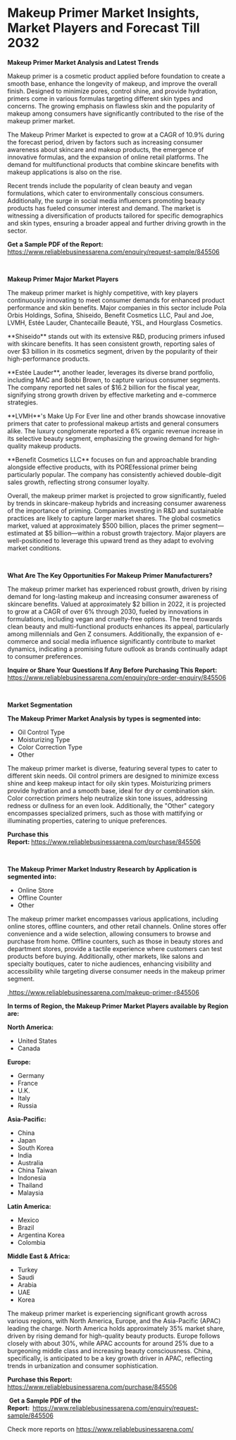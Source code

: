 <p><h1>Makeup Primer Market Insights, Market Players and Forecast Till 2032</h1></p><p><strong>Makeup Primer Market Analysis and Latest Trends</strong></p>
<p><p>Makeup primer is a cosmetic product applied before foundation to create a smooth base, enhance the longevity of makeup, and improve the overall finish. Designed to minimize pores, control shine, and provide hydration, primers come in various formulas targeting different skin types and concerns. The growing emphasis on flawless skin and the popularity of makeup among consumers have significantly contributed to the rise of the makeup primer market.</p><p>The Makeup Primer Market is expected to grow at a CAGR of 10.9% during the forecast period, driven by factors such as increasing consumer awareness about skincare and makeup products, the emergence of innovative formulas, and the expansion of online retail platforms. The demand for multifunctional products that combine skincare benefits with makeup applications is also on the rise. </p><p>Recent trends include the popularity of clean beauty and vegan formulations, which cater to environmentally conscious consumers. Additionally, the surge in social media influencers promoting beauty products has fueled consumer interest and demand. The market is witnessing a diversification of products tailored for specific demographics and skin types, ensuring a broader appeal and further driving growth in the sector.</p></p>
<p><strong>Get a Sample PDF of the Report:&nbsp;</strong> <a href="https://www.reliablebusinessarena.com/enquiry/request-sample/845506?utm_campaign=2269&utm_medium=2&utm_source=Github&utm_content=ia&utm_term=06022025&utm_id=makeup-primer">https://www.reliablebusinessarena.com/enquiry/request-sample/845506</a></p>
<p>&nbsp;</p>
<p><strong>Makeup Primer Major Market Players</strong></p>
<p><p>The makeup primer market is highly competitive, with key players continuously innovating to meet consumer demands for enhanced product performance and skin benefits. Major companies in this sector include Pola Orbis Holdings, Sofina, Shiseido, Benefit Cosmetics LLC, Paul and Joe, LVMH, Estée Lauder, Chantecaille Beauté, YSL, and Hourglass Cosmetics.</p><p>**Shiseido** stands out with its extensive R&D, producing primers infused with skincare benefits. It has seen consistent growth, reporting sales of over $3 billion in its cosmetics segment, driven by the popularity of their high-performance products.</p><p>**Estée Lauder**, another leader, leverages its diverse brand portfolio, including MAC and Bobbi Brown, to capture various consumer segments. The company reported net sales of $16.2 billion for the fiscal year, signifying strong growth driven by effective marketing and e-commerce strategies.</p><p>**LVMH**'s Make Up For Ever line and other brands showcase innovative primers that cater to professional makeup artists and general consumers alike. The luxury conglomerate reported a 6% organic revenue increase in its selective beauty segment, emphasizing the growing demand for high-quality makeup products.</p><p>**Benefit Cosmetics LLC** focuses on fun and approachable branding alongside effective products, with its POREfessional primer being particularly popular. The company has consistently achieved double-digit sales growth, reflecting strong consumer loyalty.</p><p>Overall, the makeup primer market is projected to grow significantly, fueled by trends in skincare-makeup hybrids and increasing consumer awareness of the importance of priming. Companies investing in R&D and sustainable practices are likely to capture larger market shares. The global cosmetics market, valued at approximately $500 billion, places the primer segment—estimated at $5 billion—within a robust growth trajectory. Major players are well-positioned to leverage this upward trend as they adapt to evolving market conditions.</p></p>
<p>&nbsp;</p>
<p><strong>What Are The Key Opportunities For Makeup Primer Manufacturers?</strong></p>
<p><p>The makeup primer market has experienced robust growth, driven by rising demand for long-lasting makeup and increasing consumer awareness of skincare benefits. Valued at approximately $2 billion in 2022, it is projected to grow at a CAGR of over 6% through 2030, fueled by innovations in formulations, including vegan and cruelty-free options. The trend towards clean beauty and multi-functional products enhances its appeal, particularly among millennials and Gen Z consumers. Additionally, the expansion of e-commerce and social media influence significantly contribute to market dynamics, indicating a promising future outlook as brands continually adapt to consumer preferences.</p></p>
<p><strong>Inquire or Share Your Questions If Any Before Purchasing This Report:</strong> <a href="https://www.reliablebusinessarena.com/enquiry/pre-order-enquiry/845506?utm_campaign=2269&utm_medium=2&utm_source=Github&utm_content=ia&utm_term=06022025&utm_id=makeup-primer">https://www.reliablebusinessarena.com/enquiry/pre-order-enquiry/845506</a></p>
<p>&nbsp;</p>
<p><strong>Market Segmentation</strong></p>
<p><strong>The Makeup Primer Market Analysis by types is segmented into:</strong></p>
<p><ul><li>Oil Control Type</li><li>Moisturizing Type</li><li>Color Correction Type</li><li>Other</li></ul></p>
<p><p>The makeup primer market is diverse, featuring several types to cater to different skin needs. Oil control primers are designed to minimize excess shine and keep makeup intact for oily skin types. Moisturizing primers provide hydration and a smooth base, ideal for dry or combination skin. Color correction primers help neutralize skin tone issues, addressing redness or dullness for an even look. Additionally, the "Other" category encompasses specialized primers, such as those with mattifying or illuminating properties, catering to unique preferences.</p></p>
<p><strong>Purchase this Report:&nbsp;</strong><a href="https://www.reliablebusinessarena.com/purchase/845506?utm_campaign=2269&utm_medium=2&utm_source=Github&utm_content=ia&utm_term=06022025&utm_id=makeup-primer">https://www.reliablebusinessarena.com/purchase/845506</a></p>
<p>&nbsp;</p>
<p><strong>The Makeup Primer Market Industry Research by Application is segmented into:</strong></p>
<p><ul><li>Online Store</li><li>Offline Counter</li><li>Other</li></ul></p>
<p><p>The makeup primer market encompasses various applications, including online stores, offline counters, and other retail channels. Online stores offer convenience and a wide selection, allowing consumers to browse and purchase from home. Offline counters, such as those in beauty stores and department stores, provide a tactile experience where customers can test products before buying. Additionally, other markets, like salons and specialty boutiques, cater to niche audiences, enhancing visibility and accessibility while targeting diverse consumer needs in the makeup primer segment.</p></p>
<p><a href="https://www.reliablebusinessarena.com/makeup-primer-r845506?utm_campaign=2269&utm_medium=2&utm_source=Github&utm_content=ia&utm_term=06022025&utm_id=makeup-primer">&nbsp;https://www.reliablebusinessarena.com/makeup-primer-r845506</a></p>
<p><strong>In terms of Region, the Makeup Primer Market Players available by Region are:</strong></p>
<p>
    <p> <strong> North America: </strong>
        <ul>
            <li>United States</li>
            <li>Canada</li>
        </ul>
        </p> 
    <p> <strong> Europe: </strong>
        <ul>
            <li>Germany</li>
            <li>France</li>
            <li>U.K.</li>
            <li>Italy</li>
            <li>Russia</li>
        </ul>
        </p> 
    <p> <strong> Asia-Pacific: </strong>
        <ul>
            <li>China</li>
            <li>Japan</li>
            <li>South Korea</li>
            <li>India</li>
            <li>Australia</li>
            <li>China Taiwan</li>
            <li>Indonesia</li>
            <li>Thailand</li>
            <li>Malaysia</li>
        </ul>
        </p> 
    <p> <strong> Latin America: </strong>
        <ul>
            <li>Mexico</li>
            <li>Brazil</li>
            <li>Argentina Korea</li>
            <li>Colombia</li>
        </ul>
        </p> 
    <p> <strong> Middle East & Africa: </strong>
        <ul>
            <li>Turkey</li>
            <li>Saudi</li>
            <li>Arabia</li>
            <li>UAE</li>
            <li>Korea</li>
        </ul>
    </p>
    </p>
<p><p>The makeup primer market is experiencing significant growth across various regions, with North America, Europe, and the Asia-Pacific (APAC) leading the charge. North America holds approximately 35% market share, driven by rising demand for high-quality beauty products. Europe follows closely with about 30%, while APAC accounts for around 25% due to a burgeoning middle class and increasing beauty consciousness. China, specifically, is anticipated to be a key growth driver in APAC, reflecting trends in urbanization and consumer sophistication.</p></p>
<p><strong>Purchase this Report: </strong><a href="https://www.reliablebusinessarena.com/purchase/845506?utm_campaign=2269&utm_medium=2&utm_source=Github&utm_content=ia&utm_term=06022025&utm_id=makeup-primer">https://www.reliablebusinessarena.com/purchase/845506</a></p>
<p>&nbsp;<strong>Get a Sample PDF of the Report:&nbsp;&nbsp;</strong><a href="https://www.reliablebusinessarena.com/enquiry/request-sample/845506?utm_campaign=2269&utm_medium=2&utm_source=Github&utm_content=ia&utm_term=06022025&utm_id=makeup-primer">https://www.reliablebusinessarena.com/enquiry/request-sample/845506</a></p>
<p><strong></strong></p>
<p>Check more reports on <a href="https://www.reliablebusinessarena.com/?utm_campaign=2269&utm_medium=2&utm_source=Github&utm_content=ia&utm_term=06022025&utm_id=makeup-primer">https://www.reliablebusinessarena.com/</a></p>